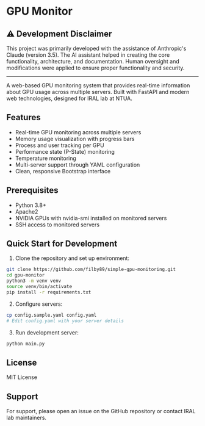 # GPU Monitor

## ⚠️ Development Disclaimer
This project was primarily developed with the assistance of Anthropic's Claude (version 3.5). The AI assistant helped in creating the core functionality, architecture, and documentation. Human oversight and modifications were applied to ensure proper functionality and security.

---

A web-based GPU monitoring system that provides real-time information about GPU usage across multiple servers. Built with FastAPI and modern web technologies, designed for IRAL lab at NTUA.

## Features

- Real-time GPU monitoring across multiple servers
- Memory usage visualization with progress bars
- Process and user tracking per GPU
- Performance state (P-State) monitoring
- Temperature monitoring
- Multi-server support through YAML configuration
- Clean, responsive Bootstrap interface

## Prerequisites

- Python 3.8+
- Apache2
- NVIDIA GPUs with nvidia-smi installed on monitored servers
- SSH access to monitored servers

## Quick Start for Development

1. Clone the repository and set up environment:
```bash
git clone https://github.com/filby89/simple-gpu-monitoring.git
cd gpu-monitor
python3 -m venv venv
source venv/bin/activate
pip install -r requirements.txt
```

2. Configure servers:
```bash
cp config.sample.yaml config.yaml
# Edit config.yaml with your server details
```

3. Run development server:
```bash
python main.py
```


## License

MIT License

## Support

For support, please open an issue on the GitHub repository or contact IRAL lab maintainers.